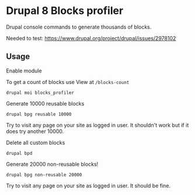 # Drupal 8 Blocks profiler

Drupal console commands to generate thousands of blocks. 

Needed to test:
https://www.drupal.org/project/drupal/issues/2978102

## Usage

Enable module

To get a count of blocks use View at `/blocks-count`

`drupal moi blocks_profiler`

Generate 10000 reusable blocks

`drupal bpg reusable 10000`

Try to visit any page on your site as logged in user.
It shouldn't work but if it does try another 10000.

Delete all custom blocks

`drupal bpd`

Generate 20000 non-reusable blocks!

`drupal bpg non-reusable 20000`

Try to visit any page on your site as logged in user.
It should be fine.



